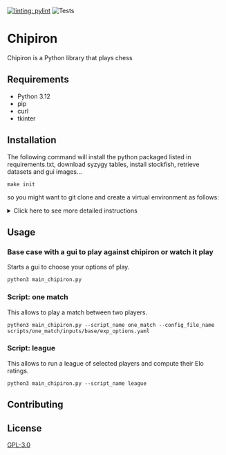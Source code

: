 [![linting: pylint](https://img.shields.io/badge/linting-pylint-yellowgreen)](https://github.com/PyCQA/pylint)
![Tests](https://github.com/victorgabillon/chipiron/actions/workflows/ci.yaml/badge.svg)
# Chipiron

Chipiron is a Python library that plays chess


## Requirements

* Python 3.12
* pip
* curl
* tkinter

## Installation
The following command will install the python packaged listed in requirements.txt, download syzygy tables, install stockfish, retrieve datasets and gui images...

```console
make init
```

so you might want to git clone and create a virtual environment as follows:
<details>
<summary> Click here to see more detailed instructions</summary>
<br>

```console
git clone https://github.com/victorgabillon/chipiron.git
cd chipiron
virtualenv chipiron_env_test
source chipiron_env_test/bin/activate
make init
```

</details>


## Usage

### Base case with a gui to play against chipiron or watch it play 
Starts a gui to choose your options of play.
```console
python3 main_chipiron.py 
```

### Script: one match
This allows to play a match between two players.
```console
python3 main_chipiron.py --script_name one_match --config_file_name scripts/one_match/inputs/base/exp_options.yaml
```

### Script: league
This allows to run a league of selected players and compute their Elo ratings.
```console
python3 main_chipiron.py --script_name league
```


<!---### Script: learn nn from supervised datasets 
This learns Neural Networks from a database of labelled boards.
```console
python3 main_chipiron.py --script_name learn_nn --config_file_name scripts/learn_nn_supervised/exp_options.yaml
```
-->

## Contributing


## License
[GPL-3.0](https://choosealicense.com/licenses/gpl-3.0/)